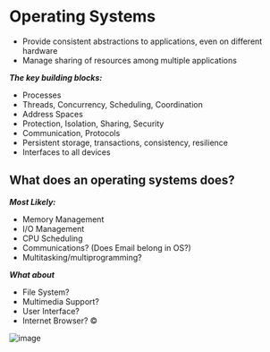 # Operating Systems

- Provide consistent abstractions to applications, even on different hardware
- Manage sharing of resources among multiple applications

***The key building blocks:***
- Processes
- Threads, Concurrency, Scheduling, Coordination
- Address Spaces
- Protection, Isolation, Sharing, Security
- Communication, Protocols
- Persistent storage, transactions, consistency, resilience
- Interfaces to all devices

## What does an operating systems does?
***Most Likely:*** 
- Memory Management 
- I/O Management
- CPU Scheduling 
- Communications? (Does Email belong in OS?) 
- Multitasking/multiprogramming?
  
***What about*** 
- File System? 
- Multimedia Support? 
- User Interface? 
- Internet Browser? ©

  
![image](https://github.com/mohsinarf/Notes/assets/69187532/9ca86593-5bf3-4c43-8a09-05393ae67790)


